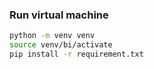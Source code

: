 ### Run virtual machine
```bash
python -m venv venv
source venv/bi/activate
pip install -r requirement.txt
```
